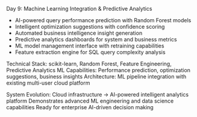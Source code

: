 Day 9: Machine Learning Integration & Predictive Analytics

- AI-powered query performance prediction with Random Forest models
- Intelligent optimization suggestions with confidence scoring
- Automated business intelligence insight generation
- Predictive analytics dashboards for system and business metrics
- ML model management interface with retraining capabilities
- Feature extraction engine for SQL query complexity analysis

Technical Stack: scikit-learn, Random Forest, Feature Engineering, Predictive Analytics
ML Capabilities: Performance prediction, optimization suggestions, business insights
Architecture: ML pipeline integration with existing multi-user cloud platform

System Evolution: Cloud infrastructure → AI-powered intelligent analytics platform
Demonstrates advanced ML engineering and data science capabilities
Ready for enterprise AI-driven decision making
